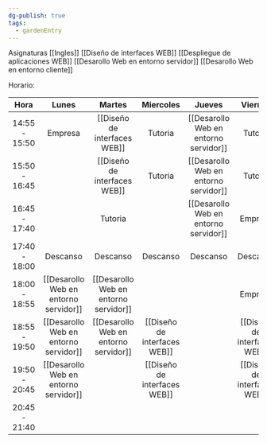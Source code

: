 ```yaml
---
dg-publish: true
tags:
  - gardenEntry
---
```

Asignaturas
[[Ingles]]
[[Diseño de interfaces WEB]]
[[Despliegue de aplicaciones WEB]]
[[Desarollo Web en entorno servidor]]
[[Desarollo Web en entorno cliente]]

Horario:

|     Hora      |                 Lunes                 |                Martes                 |          Miercoles           |                Jueves                 |           Viernes            |
| :-----------: | :-----------------------------------: | :-----------------------------------: | :--------------------------: | :-----------------------------------: | :--------------------------: |
| 14:55 - 15:50 |                Empresa                |     [[Diseño de interfaces WEB]]      |           Tutoria            | [[Desarollo Web en entorno servidor]] |           Tutoria            |
| 15:50 - 16:45 |                                       |     [[Diseño de interfaces WEB]]      |           Tutoria            | [[Desarollo Web en entorno servidor]] |           Tutoria            |
| 16:45 - 17:40 |                                       |                Tutoria                |                              | [[Desarollo Web en entorno servidor]] |           Empresa            |
| 17:40 - 18:00 |               Descanso                |               Descanso                |           Descanso           |               Descanso                |           Descanso           |
| 18:00 - 18:55 | [[Desarollo Web en entorno servidor]] | [[Desarollo Web en entorno servidor]] |                              |                                       |           Empresa            |
| 18:55 - 19:50 | [[Desarollo Web en entorno servidor]] | [[Desarollo Web en entorno servidor]] | [[Diseño de interfaces WEB]] |                                       | [[Diseño de interfaces WEB]] |
| 19:50 - 20:45 | [[Desarollo Web en entorno servidor]] |                                       | [[Diseño de interfaces WEB]] |                                       | [[Diseño de interfaces WEB]] |
| 20:45 - 21:40 |                                       |                                       |                              |                                       |                              |
